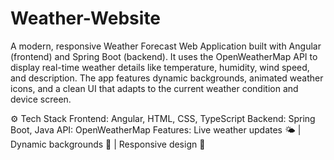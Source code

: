 # Weather-Website
A modern, responsive Weather Forecast Web Application built with Angular (frontend) and Spring Boot (backend). It uses the OpenWeatherMap API to display real-time weather details like temperature, humidity, wind speed, and description.
The app features dynamic backgrounds, animated weather icons, and a clean UI that adapts to the current weather condition and device screen.

⚙️ Tech Stack
Frontend: Angular, HTML, CSS, TypeScript
Backend: Spring Boot, Java
API: OpenWeatherMap
Features: Live weather updates 🌤️ | Dynamic backgrounds 🌈 | Responsive design 📱
